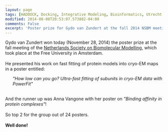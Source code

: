 ```yaml
---
layout: page
tags: [HADDOCK, Docking, Integrative Modeling, Bioinformatics, Utrecht University, Ubiquitination, E2-E3]
modified: 2014-08-08T20:53:07.573882-04:00
comments: False
excerpt: 'Poster prize for Gydo van Zundert at the fall 2014 NSBM meeting'
---
```

Gydo van Zundert won today (November 28, 2014) the poster prize at the fall meeting of the [Netherlands Society on Biomolecular Modelling](http://www.nsbm.nl), which took place at the Free University in Amsterdam. 
<BR>
<BR>
He presented his work on fast fitting of protein models into cryo-EM maps in a poster entitled:
<UL>
   <i>"How low can you go? Ultra-fast fitting of subunits in cryo-EM data with PowerFit"</i>
</UL>
<BR>
And the runner up was Anna Vangone with her poster on <i>"Binding affinity in protein complexes"</i>!
<BR>
<BR>
So top 2 for the group out of 24 posters.
<BR>
<BR>
<b>Well done!</b>
